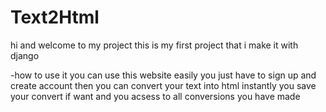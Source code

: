 # Text2Html
hi and welcome to my project
this is my first project that i make it with django


-how to use it
you can use this website easily you just have to sign up and create account then you can convert your text into html instantly
you save your convert if want and you acsess to all conversions you have made

